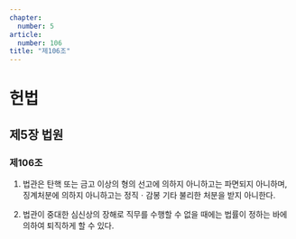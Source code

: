 ```yaml
---
chapter:
  number: 5
article:
  number: 106
title: "제106조"
---
```

# 헌법

## 제5장 법원

### 제106조

1. 법관은 탄핵 또는 금고 이상의 형의 선고에 의하지 아니하고는 파면되지 아니하며, 징계처분에 의하지 아니하고는 정직ㆍ감봉 기타 불리한 처분을 받지 아니한다.

2. 법관이 중대한 심신상의 장해로 직무를 수행할 수 없을 때에는 법률이 정하는 바에 의하여 퇴직하게 할 수 있다.
